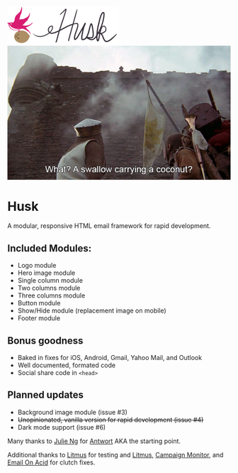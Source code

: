 [![Husk: a modular and responsive HTML email framework](https://raw.githubusercontent.com/anseltaft/husk/master/images/logo.png)](https://github.com/anseltaft/husk)
![Husk's hero image](https://raw.githubusercontent.com/anseltaft/husk/master/images/hero.jpg)
# Husk
A modular, responsive HTML email framework for rapid development.
## Included Modules:
* Logo module
* Hero image module
* Single column module
* Two columns module
* Three columns module
* Button module
* Show/Hide module (replacement image on mobile)
* Footer module

## Bonus goodness
* Baked in fixes for iOS, Android, Gmail, Yahoo Mail, and Outlook
* Well documented, formated code
* Social share code in `<head>`

## Planned updates
* Background image module (issue #3)
* ~~Unopinionated, vanilla version for rapid development (issue #4)~~
* Dark mode support (issue #6)

Many thanks to [Julie Ng](https://julie.io/) for [Antwort](https://github.com/InterNations/antwort) AKA the starting point.

Additional thanks to [Litmus](https://www.litmus.com/) for testing and [Litmus](https://www.litmus.com/), [Campaign Monitor](https://www.campaignmonitor.com/), and [Email On Acid](https://www.emailonacid.com/) for clutch fixes.
